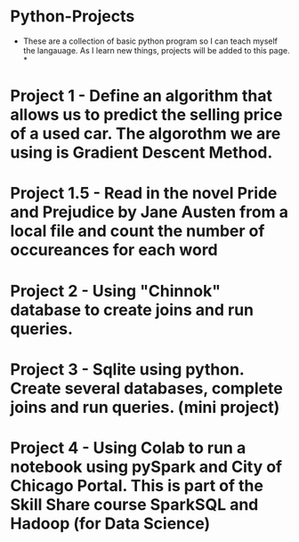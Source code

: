 # Python-Projects
* These are a collection of basic python program so I can teach myself the langauage.  As I learn new things, projects will be added to this page. *

# Project 1 - Define an algorithm that allows us to predict the selling price of a used car. The algorothm we are using is Gradient Descent Method.

# Project 1.5 - Read in the novel Pride and Prejudice by Jane Austen from a local file and count the number of occureances for each word

# Project 2 -  Using  "Chinnok" database to create joins and run queries.

# Project 3 - Sqlite using python. Create several databases, complete joins and run queries. (mini project)

# Project 4 - Using Colab to run a notebook using pySpark and City of Chicago Portal.  This is part of the Skill Share course SparkSQL and Hadoop (for Data Science)

